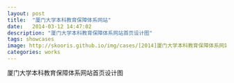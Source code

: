 ```yaml
---
layout: post
title:  "厦门大学本科教育保障体系网站"
date:   2014-03-12 14:47:02
description: "厦门大学本科教育保障体系网站首页设计图"
tags: showcases
image: http://skooris.github.io/img/cases/[2014]厦门大学本科教育保障体系网站首页设计图.jpg
categories: works
---
```

厦门大学本科教育保障体系网站首页设计图

